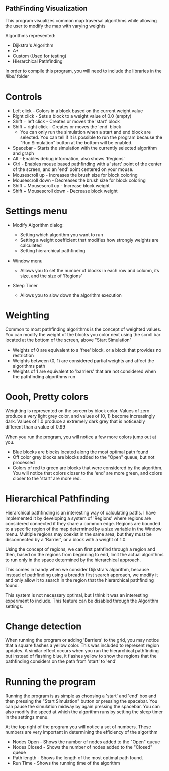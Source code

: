 ## PathFinding Visualization

This program visualizes common map traversal algorithms while allowing the user to modify the map with varying weights

Algorithms represented:
* Dijkstra's Algorithm
* A*
* Custom (Used for testing)
* Hierarchical Pathfinding

In order to compile this program, you will need to include the libraries in the /libs/ folder

# Controls
* Left click - Colors in a block based on the current weight value
* Right click - Sets a block to a weight value of 0.0 (empty)
* Shift + left click - Creates or moves the 'start' block
* Shift + right click - Creates or moves the 'end' block
  * You can only run the simulation when a start and end block are selected. You can tell if it is possible to run the program because the "Run Simulation" button at the bottom will be enabled.
* Spacebar - Starts the simulation with the currently selected algorithm and graph
* Alt - Enables debug information, also shows 'Regions'
* Ctrl - Enables mouse based pathfinding with a 'start' point of the center of the screen, and an 'end' point centered on your mouse.
* Mousescroll up - Increases the brush size for block coloring
* Mousescroll down - Decreases the brush size for block coloring
* Shift + Mousescroll up - Increase block weight
* Shift + Mousescroll down - Decrease block weight

# Settings menu
* Modify Algorithm dialog:
  * Setting which algorithm you want to run
  * Setting a weight coefficient that modifies how strongly weights are calculated
  * Setting hierarchical pathfinding

* Window menu
  * Allows you to set the number of blocks in each row and column, its size, and the size of 'Regions'

* Sleep Timer
  * Allows you to slow down the algorithm execution

# Weighting
Common to most pathfinding algorithms is the concept of weighted values. You can modify the weight of the blocks you color next using the scroll bar located at the bottom of the screen, above "Start Simulation"
* Weights of 0 are equivalent to a 'free' block, or a block that provides no restriction
* Weights between (0, 1) are considered partial weights and affect the algorithms path
* Weights of 1 are equivalent to 'barriers' that are not considered when the pathfinding algorithms run

# Oooh, Pretty colors

Weighting is represented on the screen by block color. Values of zero produce a very light grey color, and values of (0, 1) become increasingly dark. Values of 1.0 produce a extremely dark grey that is noticeably different than a value of 0.99

When you run the program, you will notice a few more colors jump out at you.
* Blue blocks are blocks located along the most optimal path found
* Off color grey blocks are blocks added to the "Open" queue, but not processed
* Colors of red to green are blocks that were considered by the algorithm. You will notice that colors closer to the 'end' are more green, and colors closer to the 'start' are more red.

# Hierarchical Pathfinding
Hierarchical pathfinding is an interesting way of calculating paths. I have implemented it by developing a system of 'Regions' where regions are considered connected if they share a common edge. Regions are bounded to a specific region of the map determined by a size variable in the Window menu. Multiple regions may coexist in the same area, but they must be disconnected by a 'Barrier', or a block with a weight of 1.0.

Using the concept of regions, we can first pathfind through a region and then, based on the regions from beginning to end, limit the actual algorithms to run only in the space determined by the hierarchical approach.

This comes in handy when we consider Dijkstra's algorithm, because instead of pathfinding using a breadth first search approach, we modify it and only allow it to search in the region that the hierarchical pathfinding found.

This system is not necessary optimal, but I think it was an interesting experiment to include. This feature can be disabled through the Algorithm settings.

# Change detection
When running the program or adding 'Barriers' to the grid, you may notice that a square flashes a yellow color. This was included to represent region updates. A similar effect occurs when you run the hierarchical pathfinding but instead of flashing blue, it flashes yellow to show the regions that the pathfinding considers on the path from 'start' to 'end'

# Running the program
Running the program is as simple as choosing a 'start' and 'end' box and then pressing the "Start Simulation" button or pressing the spacebar. You can pause the simulation midway by again pressing the spacebar. You can also modify the speed at which the algorithm runs by setting the sleep timer in the settings menu.

At the top right of the program you will notice a set of numbers. These numbers are very important in determining the efficiency of the algorithm
* Nodes Open - Shows the number of nodes added to the "Open" queue
* Nodes Closed - Shows the number of nodes added to the "Closed" queue
* Path length - Shows the length of the most optimal path found.
* Run Time - Shows the running time of the algorithm
